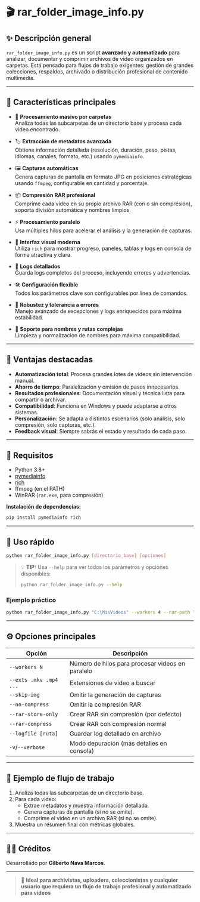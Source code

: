 # 🎬 rar_folder_image_info.py

## ✨ Descripción general

`rar_folder_image_info.py` es un script **avanzado y automatizado** para analizar, documentar y comprimir archivos de video organizados en carpetas. Está pensado para flujos de trabajo exigentes: gestión de grandes colecciones, respaldos, archivado o distribución profesional de contenido multimedia.

---

## 🚀 Características principales

- 📂 **Procesamiento masivo por carpetas**  
  Analiza todas las subcarpetas de un directorio base y procesa cada video encontrado.

- 🏷️ **Extracción de metadatos avanzada**  
  Obtiene información detallada (resolución, duración, peso, pistas, idiomas, canales, formato, etc.) usando `pymediainfo`.

- 🖼️ **Capturas automáticas**  
  Genera capturas de pantalla en formato JPG en posiciones estratégicas usando `ffmpeg`, configurable en cantidad y porcentaje.

- 📦 **Compresión RAR profesional**  
  Comprime cada video en su propio archivo RAR (con o sin compresión), soporta división automática y nombres limpios.

- ⚡ **Procesamiento paralelo**  
  Usa múltiples hilos para acelerar el análisis y la generación de capturas.

- 🎨 **Interfaz visual moderna**  
  Utiliza `rich` para mostrar progreso, paneles, tablas y logs en consola de forma atractiva y clara.

- 📝 **Logs detallados**  
  Guarda logs completos del proceso, incluyendo errores y advertencias.

- 🛠️ **Configuración flexible**  
  Todos los parámetros clave son configurables por línea de comandos.

- 🦾 **Robustez y tolerancia a errores**  
  Manejo avanzado de excepciones y logs enriquecidos para máxima estabilidad.

- 🧹 **Soporte para nombres y rutas complejas**  
  Limpieza y normalización de nombres para máxima compatibilidad.

---

## 🌟 Ventajas destacadas

- **Automatización total**: Procesa grandes lotes de videos sin intervención manual.
- **Ahorro de tiempo**: Paralelización y omisión de pasos innecesarios.
- **Resultados profesionales**: Documentación visual y técnica lista para compartir o archivar.
- **Compatibilidad**: Funciona en Windows y puede adaptarse a otros sistemas.
- **Personalización**: Se adapta a distintos escenarios (solo análisis, solo compresión, solo capturas, etc.).
- **Feedback visual**: Siempre sabrás el estado y resultado de cada paso.

---

## 🧩 Requisitos

- Python 3.8+
- [pymediainfo](https://pypi.org/project/pymediainfo/)
- [rich](https://pypi.org/project/rich/)
- ffmpeg (en el PATH)
- WinRAR (`rar.exe`, para compresión)

**Instalación de dependencias:**
```bash
pip install pymediainfo rich
```

---

## 🏁 Uso rápido

```bash
python rar_folder_image_info.py [directorio_base] [opciones]
```

> 💡 **TIP:** Usa `--help` para ver todos los parámetros y opciones disponibles:
> ```bash
> python rar_folder_image_info.py --help
> ```

### Ejemplo práctico

```bash
python rar_folder_image_info.py "C:\MisVideos" --workers 4 --rar-path "C:\Program Files\WinRAR\rar.exe" --logfile
```

---

## ⚙️ Opciones principales

| Opción                | Descripción                                               |
|-----------------------|----------------------------------------------------------|
| `--workers N`         | Número de hilos para procesar videos en paralelo         |
| `--exts .mkv .mp4 ...`| Extensiones de video a buscar                            |
| `--skip-img`          | Omitir la generación de capturas                         |
| `--no-compress`       | Omitir la compresión RAR                                 |
| `--rar-store-only`    | Crear RAR sin compresión (por defecto)                   |
| `--rar-compress`      | Crear RAR con compresión normal                          |
| `--logfile [ruta]`    | Guardar log detallado en archivo                         |
| `-v`/`--verbose`      | Modo depuración (más detalles en consola)                |

---

## 🔄 Ejemplo de flujo de trabajo

1. Analiza todas las subcarpetas de un directorio base.
2. Para cada video:
   - Extrae metadatos y muestra información detallada.
   - Genera capturas de pantalla (si no se omite).
   - Comprime el video en un archivo RAR (si no se omite).
3. Muestra un resumen final con métricas globales.

---

## 👨‍💻 Créditos

Desarrollado por **Gilberto Nava Marcos**.

---

> 🎥 **Ideal para archivistas, uploaders, coleccionistas y cualquier usuario que requiera un flujo de trabajo profesional y automatizado para videos**

